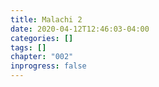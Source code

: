 ```yaml
---
title: Malachi 2
date: 2020-04-12T12:46:03-04:00
categories: []
tags: []
chapter: "002"
inprogress: false
---
```


